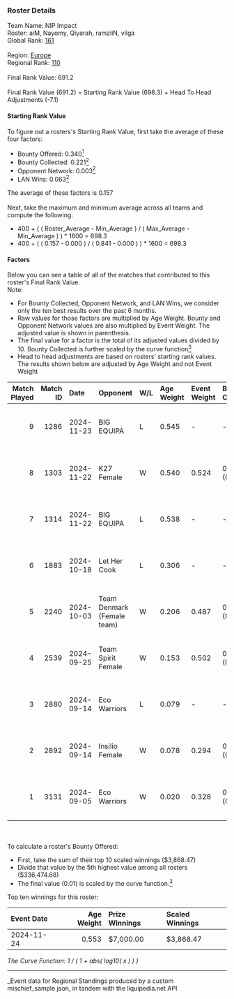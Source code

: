 ### Roster Details<br />
Team Name: NIP Impact<br />
Roster: aiM, Nayomy, Qiyarah, ramziiN, vilga<br />
Global Rank: [161](../../standings_global_2025_03_01.md)<br />
<br />
Region: [Europe]( ../../standings_europe_2025_03_01.md)<br />
Regional Rank: [110]( ../../standings_europe_2025_03_01.md)<br />
<br />
Final Rank Value:  691.2<br />
<br />
Final Rank Value (691.2) = Starting Rank Value (698.3) + Head To Head Adjustments (-7.1)<br />

#### Starting Rank Value<br />
To figure out a rosters's Starting Rank Value, first take the average of these four factors:<br />
- Bounty Offered: 0.340[<sup>1</sup>](#table2)
- Bounty Collected: 0.221[<sup>2</sup>](#table1)
- Opponent Network: 0.003[<sup>2</sup>](#table1)
- LAN Wins: 0.063[<sup>2</sup>](#table1)

The average of these factors is 0.157<br />
<br />
Next, take the maximum and minimum average across all teams and compute the following:<br />
- 400 + ( ( Roster_Average - Min_Average ) / ( Max_Average - Min_Average ) ) * 1600 = 698.3
- 400 + ( ( 0.157 - 0.000 ) / ( 0.841 - 0.000 ) ) * 1600 = 698.3


#### Factors<br />
Below you can see a table of all of the matches that contributed to this roster's Final Rank Value.<br />
Note:<br />

- For Bounty Collected, Opponent Network, and LAN Wins, we consider only the ten best results over the past 6 months.
- Raw values for those factors are multiplied by Age Weight. Bounty and Opponent Network values are also multiplied by Event Weight. The adjusted value is shown in parenthesis.
- The final value for a factor is the total of its adjusted values divided by 10. Bounty Collected is further scaled by the curve function[<sup>3</sup>](#curveFunction)
- Head to head adjustments are based on rosters' starting rank values. The results shown below are adjusted by Age Weight and not Event Weight
<span id="table1"></span><br />


| Match Played | Match ID | Date       | Opponent                   | W/L | Age Weight | Event Weight | Bounty Collected | Opponent Network | LAN Wins  | H2H Adj. | Roster                               |
| -: | -: | :- | :- | :- | :- | :- | :- | :- | :- | -: | :- |
|            9 |     1286 | 2024-11-23 | BIG EQUIPA                 | L   | 0.545      | -            | -                | -                | -         |    -7.06 | aiM, Nayomy, Qiyarah, ramziiN, vilga |
|            8 |     1303 | 2024-11-22 | K27 Female                 | W   | 0.540      | 0.524        | 0.007 (0.002)    | 0.052 (0.015)    | 1 (0.540) |     7.91 | aiM, Nayomy, Qiyarah, ramziiN, vilga |
|            7 |     1314 | 2024-11-22 | BIG EQUIPA                 | L   | 0.538      | -            | -                | -                | -         |    -7.04 | aiM, Nayomy, Qiyarah, ramziiN, vilga |
|            6 |     1883 | 2024-10-18 | Let Her Cook               | L   | 0.306      | -            | -                | -                | -         |    -5.83 | aiM, Nayomy, Qiyarah, ramziiN, vilga |
|            5 |     2240 | 2024-10-03 | Team Denmark (Female team) | W   | 0.206      | 0.487        | 0.008 (0.001)    | 0.067 (0.007)    | 0 (0.000) |     3.14 | aiM, Nayomy, Qiyarah, ramziiN, vilga |
|            4 |     2539 | 2024-09-25 | Team Spirit Female         | W   | 0.153      | 0.502        | 0.002 (0.000)    | 0.046 (0.004)    | 0 (0.000) |     1.87 | aiM, Nayomy, Qiyarah, ramziiN, vilga |
|            3 |     2880 | 2024-09-14 | Eco Warriors               | L   | 0.079      | -            | -                | -                | -         |    -0.89 | aiM, Nayomy, Qiyarah, ramziiN, vilga |
|            2 |     2892 | 2024-09-14 | Insilio Female             | W   | 0.078      | 0.294        | 0.000 (0.000)    | 0.000 (0.000)    | 0 (0.000) |     0.39 | aiM, Nayomy, Qiyarah, ramziiN, vilga |
|            1 |     3131 | 2024-09-05 | Eco Warriors               | W   | 0.020      | 0.328        | 0.022 (0.000)    | 0.191 (0.001)    | 0 (0.000) |     0.40 | aiM, Nayomy, Qiyarah, ramziiN, vilga |

<br />
<span id="table2"></span><br />
To calculate a roster's Bounty Offered:<br />

- First, take the sum of their top 10 scaled winnings ($3,868.47)
- Divide that value by the 5th highest value among all rosters ($336,474.68)
- The final value (0.01) is scaled by the curve function.[<sup>3</sup>](#curveFunction)

Top ten winnings for this roster:<br />

| Event Date | Age Weight | Prize Winnings | Scaled Winnings |
| :- | -: | :- | :- |
| 2024-11-24 |      0.553 | $7,000.00      | $3,868.47       |


<span id="curveFunction"></span>_The Curve Function: 1 / ( 1 + abs( log10( x ) ) )_<br />

---
_Event data for Regional Standings produced by a custom mischief_sample.json, in tandem with the liquipedia.net API<br />

